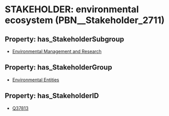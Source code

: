# STAKEHOLDER: __environmental ecosystem__ (PBN__Stakeholder_2711)

## Property: has_StakeholderSubgroup

* [Environmental Management and Research](PBN__StakeholderSubgroup_162)

## Property: has_StakeholderGroup

* [Environmental Entities](PBN__StakeholderGroup_13)

## Property: has_StakeholderID

* [Q37813](Q37813)

